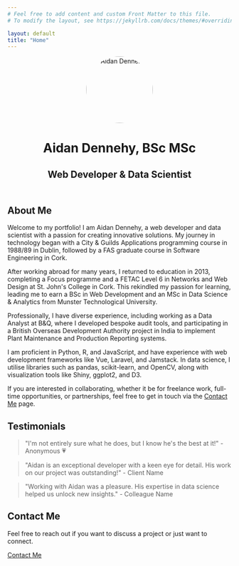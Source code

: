 ```yaml
---
# Feel free to add content and custom Front Matter to this file.
# To modify the layout, see https://jekyllrb.com/docs/themes/#overriding-theme-defaults

layout: default
title: "Home"
---
```


<header>
  <img src="{{ '/assets/imgs/ad_port_photo.jpg' | relative_url }}" alt="Aidan Dennehy" style="width:150px; height:auto; border-radius:50%;">
  <h1>Aidan Dennehy, BSc MSc</h1>
  <h2>Web Developer & Data Scientist</h2>
</header>

<section id="about">
  <h2>About Me</h2>
  <p>Welcome to my portfolio! I am Aidan Dennehy, a web developer and data scientist with a passion for creating innovative solutions. My journey in technology began with a City & Guilds Applications programming course in 1988/89 in Dublin, followed by a FAS graduate course in Software Engineering in Cork.</p>

  <p>After working abroad for many years, I returned to education in 2013, completing a Focus programme and a FETAC Level 6 in Networks and Web Design at St. John's College in Cork. This rekindled my passion for learning, leading me to earn a BSc in Web Development and an MSc in Data Science & Analytics from Munster Technological University.</p>

  <p>Professionally, I have diverse experience, including working as a Data Analyst at B&Q, where I developed bespoke audit tools, and participating in a British Overseas Development Authority project in India to implement Plant Maintenance and Production Reporting systems.</p>

  <p>I am proficient in Python, R, and JavaScript, and have experience with web development frameworks like Vue, Laravel, and Jamstack. In data science, I utilise libraries such as pandas, scikit-learn, and OpenCV, along with visualization tools like Shiny, ggplot2, and D3.</p>

  <p>If you are interested in collaborating, whether it be for freelance work, full-time opportunities, or partnerships, feel free to get in touch via the <a href="{{ '/contact' | relative_url }}">Contact Me</a> page.</p>
</section>

<section id="testimonials">
  <h2>Testimonials</h2>
   <blockquote>
    <p>"I'm not entirely sure what he does, but I know he's the best at it!" - Anonymous 💗</p>
  </blockquote>
  <blockquote>
    <p>"Aidan is an exceptional developer with a keen eye for detail. His work on our project was outstanding!" - Client Name</p>
  </blockquote>
  <blockquote>
    <p>"Working with Aidan was a pleasure. His expertise in data science helped us unlock new insights." - Colleague Name</p>
  </blockquote>
</section>

<section id="contact">
  <h2>Contact Me</h2>
  <p>Feel free to reach out if you want to discuss a project or just want to connect.</p>
  <a href="/contact">Contact Me</a>
</section>
